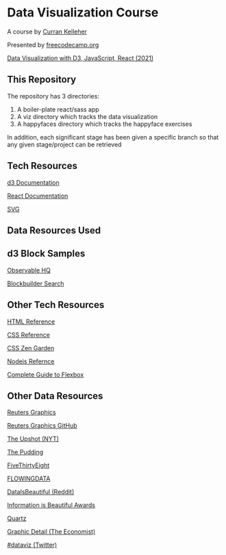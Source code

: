 # Data Visualization Course

A course by [Curran Kelleher](https://www.youtube.com/channel/UCSwd_9jyX4YtDYm9p9MxQqw)

Presented by [freecodecamp.org](https://freecodecamp.org)

[Data Visualization with D3, JavaScript, React (2021)](https://www.youtube.com/watch?v=2LhoCfjm8R4)

## This Repository

The repository has 3 directories:
1. A boiler-plate react/sass app
2. A viz directory which tracks the data visualization
3. A happyfaces directory which tracks the happyface exercises

In addition, each significant stage has been given a specific branch so that any given stage/project can be retrieved

## Tech Resources

[d3 Documentation](https://github.com/d3/d3/wiki)

[React Documentation](https://reactjs.org/)

[SVG](https://developer.mozilla.org/en-US/docs/Web/SVG)

## Data Resources Used

## d3 Block Samples

[Observable HQ](https://observablehq.com/@biscotty666)

[Blockbuilder Search](https://observablehq.com/@biscotty666https://observablehq.com/@enjalot/blockbuilder-search-data)

## Other Tech Resources

[HTML Reference](https://developer.mozilla.org/en-US/docs/Web/HTML)

[CSS Reference](https://developer.mozilla.org/en-US/docs/Web/CSS)

[CSS Zen Garden](http://www.csszengarden.com/)

[Nodejs Refernce](https://nodejs.org/en/docs/)

[Complete Guide to Flexbox](https://css-tricks.com/snippets/css/a-guide-to-flexbox/)

## Other Data Resources

[Reuters Graphics](https://www.reuters.com/graphics/)

[Reuters Graphics GitHub](https://github.com/reuters-graphics)

[The Upshot (NYT)](https://www.nytimes.com/section/upshot)

[The Pudding](https://pudding.cool/)

[FiveThirtyEight](https://fivethirtyeight.com/tag/data-visualization/)

[FLOWINGDATA](https://flowingdata.com/)

[DataIsBeautiful (Reddit)](https://www.reddit.com/r/dataisbeautiful/)

[Information is Beautiful Awards](https://www.informationisbeautifulawards.com/)

[Quartz](https://qz.com/re/data-visualization/)

[Graphic Detail (The Economist)](https://www.economist.com/graphic-detail)

[#dataviz (Twitter)](https://twitter.com/hashtag/dataviz)

